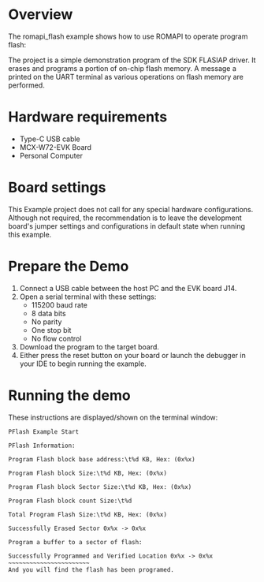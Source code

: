 Overview
========

The romapi_flash example shows how to use ROMAPI to operate program flash:

The project is a simple demonstration program of the SDK FLASIAP driver. It erases and programs
a portion of on-chip flash memory. A message a printed on the UART terminal as various operations on
flash memory are performed.

Hardware requirements
=====================
- Type-C USB cable
- MCX-W72-EVK Board
- Personal Computer

Board settings
==============
This Example project does not call for any special hardware configurations.
Although not required, the recommendation is to leave the development board's jumper settings
and configurations in default state when running this example.

Prepare the Demo
================
1. Connect a USB cable between the host PC and the EVK board J14.
2. Open a serial terminal with these settings:
    - 115200 baud rate
    - 8 data bits
    - No parity
    - One stop bit
    - No flow control
3. Download the program to the target board.
4. Either press the reset button on your board or launch the debugger in your IDE to begin running the example.

Running the demo
================
These instructions are displayed/shown on the terminal window:
~~~~~~~~~~~~~~~~~~~~~~~~
PFlash Example Start

PFlash Information:

Program Flash block base address:\t%d KB, Hex: (0x%x)

Program Flash block Size:\t%d KB, Hex: (0x%x)

Program Flash block Sector Size:\t%d KB, Hex: (0x%x)

Program Flash block count Size:\t%d

Total Program Flash Size:\t%d KB, Hex: (0x%x)

Successfully Erased Sector 0x%x -> 0x%x

Program a buffer to a sector of flash:

Successfully Programmed and Verified Location 0x%x -> 0x%x
~~~~~~~~~~~~~~~~~~~~~~~
And you will find the flash has been programed.
